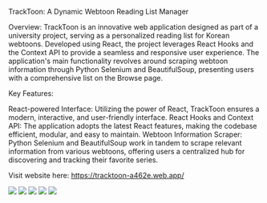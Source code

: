 TrackToon: A Dynamic Webtoon Reading List Manager

Overview:
TrackToon is an innovative web application designed as part of a university project, serving as a personalized reading list for Korean webtoons. Developed using React, the project leverages React Hooks and the Context API to provide a seamless and responsive user experience. The application's main functionality revolves around scraping webtoon information through Python Selenium and BeautifulSoup, presenting users with a comprehensive list on the Browse page.

Key Features:

React-powered Interface: Utilizing the power of React, TrackToon ensures a modern, interactive, and user-friendly interface.
React Hooks and Context API: The application adopts the latest React features, making the codebase efficient, modular, and easy to maintain.
Webtoon Information Scraper: Python Selenium and BeautifulSoup work in tandem to scrape relevant information from various webtoons, offering users a centralized hub for discovering and tracking their favorite series.

Visit website here: https://tracktoon-a462e.web.app/

<div dir="auto">
<img src="https://img.shields.io/badge/HTML-239120?style=for-the-badge&logo=html5&logoColor=white">
<img src="https://img.shields.io/badge/CSS-239120?&style=for-the-badge&logo=css3&logoColor=white">
<img src="https://img.shields.io/badge/JavaScript-323330?style=for-the-badge&logo=javascript&logoColor=F7DF1E">
<img src="https://img.shields.io/badge/React-20232A?style=for-the-badge&logo=react&logoColor=61DAFB">
<img src="https://img.shields.io/badge/Python-3776AB?style=for-the-badge&logo=python&logoColor=white">
</div>
